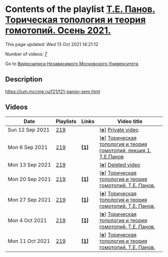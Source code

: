 # Contents of the playlist [Т.Е. Панов. Торическая топология и теория гомотопий. Осень 2021.](https://www.youtube.com/playlist?list=PLp9ABVh6_x4Gc5BggNSshz5iad-nPx9Cv)

This page updated: Wed 13 Oct 2021 14:21:12

Number of videos: [7](#videos)

Go to [Видеозаписи Независимого Московского Университета](../README.md)

## Description

<https://ium.mccme.ru/f21/f21-panov-sem.html>

## Videos

|Date|Playlists|Links|Video title|
|---|---|---|---|
| Sun&nbsp;12&nbsp;Sep&nbsp;2021 | [219](../playlists/219 "Т.Е. Панов. Торическая топология и теория гомотопий. Осень 2021.") |  | [[**e**](https://studio.youtube.com/video/bLjFLQkIObU/edit "Edit")] [Private video](https://www.youtube.com/watch?v=bLjFLQkIObU&list=PLp9ABVh6_x4Gc5BggNSshz5iad-nPx9Cv "This video is private.") |
| Mon&nbsp;6&nbsp;Sep&nbsp;2021 | [219](../playlists/219 "Т.Е. Панов. Торическая топология и теория гомотопий. Осень 2021.") | [**[1]**](https://ium.mccme.ru/f21/f21-panov-sem.html) | [[**e**](https://studio.youtube.com/video/pqCqyuP9yMk/edit "Edit")] [Торическая топология и теория гомотопий, лекция 1, Т.Е.Панов](https://www.youtube.com/watch?v=pqCqyuP9yMk&list=PLp9ABVh6_x4Gc5BggNSshz5iad-nPx9Cv "https://ium.mccme.ru/f21/f21-panov-sem.html") |
| Mon&nbsp;13&nbsp;Sep&nbsp;2021 | [219](../playlists/219 "Т.Е. Панов. Торическая топология и теория гомотопий. Осень 2021.") |  | [[**e**](https://studio.youtube.com/video/mG4h67ZdFUU/edit "Edit")] [Deleted video](https://www.youtube.com/watch?v=mG4h67ZdFUU&list=PLp9ABVh6_x4Gc5BggNSshz5iad-nPx9Cv "This video is unavailable.") |
| Mon&nbsp;20&nbsp;Sep&nbsp;2021 | [219](../playlists/219 "Т.Е. Панов. Торическая топология и теория гомотопий. Осень 2021.") | [**[1]**](https://ium.mccme.ru/f21/f21-panov-sem.html) | [[**e**](https://studio.youtube.com/video/IrYShNJgQaE/edit "Edit")] [Торическая топология и теория гомотопий. Т.Е. Панов.](https://www.youtube.com/watch?v=IrYShNJgQaE&list=PLp9ABVh6_x4Gc5BggNSshz5iad-nPx9Cv "Спецсеминар для 3-5 курсов.&#013;Страница курса: &#013;&#013;https://ium.mccme.ru/f21/f21-panov-sem.html") |
| Mon&nbsp;27&nbsp;Sep&nbsp;2021 | [219](../playlists/219 "Т.Е. Панов. Торическая топология и теория гомотопий. Осень 2021.") | [**[1]**](https://ium.mccme.ru/f21/f21-panov-sem.html) | [[**e**](https://studio.youtube.com/video/qitQrWA4aZA/edit "Edit")] [Торическая топология и теория гомотопий. Т.Е. Панов.](https://www.youtube.com/watch?v=qitQrWA4aZA&list=PLp9ABVh6_x4Gc5BggNSshz5iad-nPx9Cv "Спецсеминар для 3-5 курсов.&#013;Страница курса: &#013;&#013;https://ium.mccme.ru/f21/f21-panov-sem.html") |
| Mon&nbsp;4&nbsp;Oct&nbsp;2021 | [219](../playlists/219 "Т.Е. Панов. Торическая топология и теория гомотопий. Осень 2021.") | [**[1]**](https://ium.mccme.ru/f21/f21-panov-sem.html) | [[**e**](https://studio.youtube.com/video/xzfjW8sfm-s/edit "Edit")] [Торическая топология и теория гомотопий. Т.Е. Панов.](https://www.youtube.com/watch?v=xzfjW8sfm-s&list=PLp9ABVh6_x4Gc5BggNSshz5iad-nPx9Cv "Спецсеминар для 3-5 курсов.&#013;Страница курса: &#013;&#013;https://ium.mccme.ru/f21/f21-panov-sem.html") |
| Mon&nbsp;11&nbsp;Oct&nbsp;2021 | [219](../playlists/219 "Т.Е. Панов. Торическая топология и теория гомотопий. Осень 2021.") | [**[1]**](https://ium.mccme.ru/f21/f21-panov-sem.html) | [[**e**](https://studio.youtube.com/video/kc64l-bCROc/edit "Edit")] [Торическая топология и теория гомотопий. Т.Е. Панов.](https://www.youtube.com/watch?v=kc64l-bCROc&list=PLp9ABVh6_x4Gc5BggNSshz5iad-nPx9Cv "Спецсеминар для 3-5 курсов.&#013;Страница курса: &#013;&#013;https://ium.mccme.ru/f21/f21-panov-sem.html") |
